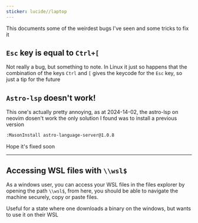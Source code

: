 ```yaml
---
sticker: lucide//laptop
---
```


This documents some of the weirdest bugs I've seen and some tricks to fix it

## `Esc` key is equal to `Ctrl+[` 

Not really a bug, but something to note. In Linux it just so happens that the combination of the keys `Ctrl` and `[` gives the keycode for the `Esc` key, so just a tip for the future


## `Astro-lsp` doesn't work!

This one's actually pretty annoying, as at 2024-14-02, the astro-lsp on neovim dosen't work the only solution I found was to install a previous version 
```bash
:MasonInstall astro-language-server@1.0.8
```

Hope it's fixed soon

---
## Accessing WSL files with `\\wsl$`

As a windows user, you can access your WSL files in the files explorer by opening the path `\\wsl$`, from here, you should be able to navigate the machine securely, copy or paste files.

Useful for a state where one downloads a binary on the windows, but wants to use it on their WSL